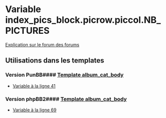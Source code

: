 # Variable index_pics_block.picrow.piccol.NB_PICTURES
[Explication sur le forum des forums](http://forum.forumactif.com/t294113-listing-des-variables#index_pics_block.picrow.piccol.NB_PICTURES)
## Utilisations dans les templates
### Version PunBB#### [Template album_cat_body](punbb/album_cat_body.md)
* [Variable à la ligne 41](../punbb/album_cat_body.tpl#L41)
### Version phpBB2#### [Template album_cat_body](subsilver/album_cat_body.md)
* [Variable à la ligne 69](../subsilver/album_cat_body.tpl#L69)